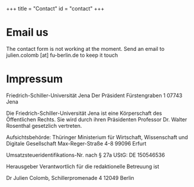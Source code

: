+++
title = "Contact"
id = "contact"
+++

# Email us

The contact form is not working at the moment. Send an email to julien.colomb [at] fu-berlin.de to keep it touch



# Impressum


Friedrich-Schiller-Universität Jena
Der Präsident
Fürstengraben 1
07743 Jena

Die Friedrich-Schiller-Universität Jena ist eine Körperschaft des Öffentlichen Rechts.
Sie wird durch ihren Präsidenten Professor Dr. Walter Rosenthal gesetzlich vertreten.

Aufsichtsbehörde:
Thüringer Ministerium für Wirtschaft, Wissenschaft und Digitale Gesellschaft
Max-Reger-Straße 4-8
99096 Erfurt

Umsatzsteueridentifikations-Nr. nach § 27a UStG:
DE 150546536

Herausgeber
Verantwortlich für die redaktionelle Betreuung ist

Dr Julien Colomb,
Schillerpromenade 4
12049 Berlin
